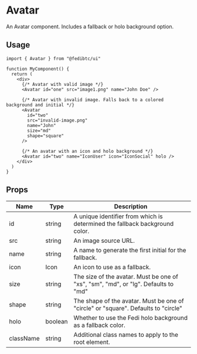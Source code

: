 # Avatar

An Avatar component. Includes a fallback or holo background option.

## Usage

```tsx
import { Avatar } from "@fedibtc/ui"

function MyComponent() {
  return (
    <div>
      {/* Avatar with valid image */}
      <Avatar id="one" src="image1.png" name="John Doe" />

      {/* Avatar with invalid image. Falls back to a colored background and initial */}
      <Avatar
        id="two"
        src="invalid-image.png"
        name="John"
        size="md"
        shape="square"
      />

      {/* An avatar with an icon and holo background */}
      <Avatar id="two" name="IconUser" icon="IconSocial" holo />
    </div>
  )
}
```

## Props

| Name      | Type    | Description                                                                        |
| --------- | ------- | ---------------------------------------------------------------------------------- |
| id        | string  | A unique identifier from which is determined the fallback background color.        |
| src       | string  | An image source URL.                                                               |
| name      | string  | A name to generate the first initial for the fallback.                             |
| icon      | Icon    | An icon to use as a fallback.                                                      |
| size      | string  | The size of the avatar. Must be one of "xs", "sm", "md", or "lg". Defaults to "md" |
| shape     | string  | The shape of the avatar. Must be one of "circle" or "square". Defaults to "circle" |
| holo      | boolean | Whether to use the Fedi holo background as a fallback color.                       |
| className | string  | Additional class names to apply to the root element.                               |
